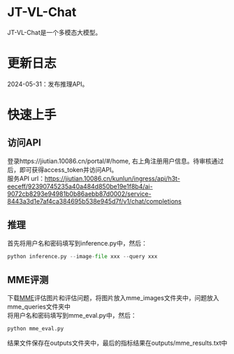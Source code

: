 # JT-VL-Chat
JT-VL-Chat是一个多模态大模型。
# 更新日志
2024-05-31：发布推理API。
# 快速上手
## 访问API  
登录https://jiutian.10086.cn/portal/#/home, 右上角注册用户信息。待审核通过后，即可获得access_token并访问API。  
服务API url：https://jiutian.10086.cn/kunlun/ingress/api/h3t-eeceff/92390745235a40a484d850be19e1f8b4/ai-9072cb8293e94981b0b86aebb87d0002/service-8443a3d1e7af4ca384695b538e945d7f/v1/chat/completions
## 推理   
首先将用户名和密码填写到inference.py中，然后：  
```python
python inference.py --image-file xxx --query xxx
```
## MME评测
下载[MME](https://github.com/BradyFU/Awesome-Multimodal-Large-Language-Models/tree/Evaluation)评估图片和评估问题，将图片放入mme_images文件夹中，问题放入mme_queries文件夹中  
将用户名和密码填写到mme_eval.py中，然后：  
```python
python mme_eval.py
```
结果文件保存在outputs文件夹中，最后的指标结果在outputs/mme_results.txt中
